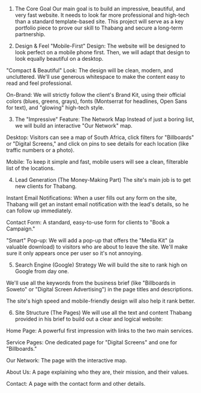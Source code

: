 1. The Core Goal
Our main goal is to build an impressive, beautiful, and very fast website. It needs to look far more professional and high-tech than a standard template-based site. This project will serve as a key portfolio piece to prove our skill to Thabang and secure a long-term partnership.

2. Design & Feel
"Mobile-First" Design: The website will be designed to look perfect on a mobile phone first. Then, we will adapt that design to look equally beautiful on a desktop.

"Compact & Beautiful" Look: The design will be clean, modern, and uncluttered. We'll use generous whitespace to make the content easy to read and feel professional.

On-Brand: We will strictly follow the client's Brand Kit, using their official colors (blues, greens, grays), fonts (Montserrat for headlines, Open Sans for text), and "glowing" high-tech style.

3. The "Impressive" Feature: The Network Map
Instead of just a boring list, we will build an interactive "Our Network" map.

Desktop: Visitors can see a map of South Africa, click filters for "Billboards" or "Digital Screens," and click on pins to see details for each location (like traffic numbers or a photo).

Mobile: To keep it simple and fast, mobile users will see a clean, filterable list of the locations.

4. Lead Generation (The Money-Making Part)
The site's main job is to get new clients for Thabang.

Instant Email Notifications: When a user fills out any form on the site, Thabang will get an instant email notification with the lead's details, so he can follow up immediately.

Contact Form: A standard, easy-to-use form for clients to "Book a Campaign."

"Smart" Pop-up: We will add a pop-up that offers the "Media Kit" (a valuable download) to visitors who are about to leave the site. We'll make sure it only appears once per user so it's not annoying.

5. Search Engine (Google) Strategy
We will build the site to rank high on Google from day one.

We'll use all the keywords from the business brief (like "Billboards in Soweto" or "Digital Screen Advertising") in the page titles and descriptions.

The site's high speed and mobile-friendly design will also help it rank better.

6. Site Structure (The Pages)
We will use all the text and content Thabang provided in his brief to build out a clear and logical website:

Home Page: A powerful first impression with links to the two main services.

Service Pages: One dedicated page for "Digital Screens" and one for "Billboards."

Our Network: The page with the interactive map.

About Us: A page explaining who they are, their mission, and their values.

Contact: A page with the contact form and other details.
